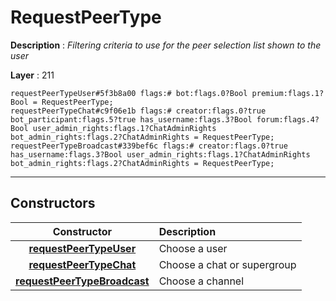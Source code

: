 # RequestPeerType

**Description** : *Filtering criteria to use for the peer selection list shown to the user*

**Layer** : 211

```tl
requestPeerTypeUser#5f3b8a00 flags:# bot:flags.0?Bool premium:flags.1?Bool = RequestPeerType;
requestPeerTypeChat#c9f06e1b flags:# creator:flags.0?true bot_participant:flags.5?true has_username:flags.3?Bool forum:flags.4?Bool user_admin_rights:flags.1?ChatAdminRights bot_admin_rights:flags.2?ChatAdminRights = RequestPeerType;
requestPeerTypeBroadcast#339bef6c flags:# creator:flags.0?true has_username:flags.3?Bool user_admin_rights:flags.1?ChatAdminRights bot_admin_rights:flags.2?ChatAdminRights = RequestPeerType;
```

---

## Constructors

| Constructor | Description |
| :---: | :--- |
| [**requestPeerTypeUser**](constructor/requestPeerTypeUser) | Choose a user |
| [**requestPeerTypeChat**](constructor/requestPeerTypeChat) | Choose a chat or supergroup |
| [**requestPeerTypeBroadcast**](constructor/requestPeerTypeBroadcast) | Choose a channel |